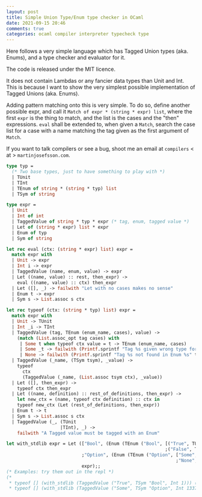 ```yaml
---
layout: post
title: Simple Union Type/Enum type checker in OCaml
date: 2021-09-15 20:46
comments: true
categories: ocaml compiler interpreter typecheck type
---
```


Here follows a very simple language which has Tagged Union types (aka. Enums), and a type checker and evaluator for it.

The code is released under the MIT licence.

It does not contain Lambdas or any fancier data types than Unit and Int. This is because I want to show the very simplest possible implementation of Tagged Unions (aka. Enums).

Adding pattern matching onto this is very simple. To do so, define another possible expr, and call it `Match of expr * (string * expr) list`, where the first `expr` is the thing to match, and the list is the cases and the "then" expressions. `eval` shall be extended to, when given a `Match`, search the case list for a case with a name matching the tag given as the first argument of `Match`.

If you want to talk compilers or see a bug, shoot me an email at `compilers` < at > `martinjosefsson.com`.

```ocaml
type typ =
  (* Two base types, just to have something to play with *)
  | TUnit
  | TInt
  | TEnum of string * (string * typ) list
  | TSym of string

type expr =
  | Unit
  | Int of int
  | TaggedValue of string * typ * expr (* tag, enum, tagged value *)
  | Let of (string * expr) list * expr
  | Enum of typ
  | Sym of string

let rec eval (ctx: (string * expr) list) expr =
  match expr with
  | Unit -> expr
  | Int i -> expr
  | TaggedValue (name, enum, value) -> expr
  | Let ((name, value) :: rest, then_expr) ->
    eval ((name, value) :: ctx) then_expr
  | Let ([], _) -> failwith "Let with no cases makes no sense"
  | Enum t -> expr
  | Sym s -> List.assoc s ctx

let rec typeof (ctx: (string * typ) list) expr =
  match expr with
  | Unit -> TUnit
  | Int _i -> TInt
  | TaggedValue (tag, TEnum (enum_name, cases), value) ->
    (match (List.assoc_opt tag cases) with
     | Some t when typeof ctx value = t -> TEnum (enum_name, cases)
     | Some _t -> failwith (Printf.sprintf "Tag %s given wrong type for enum %s" tag enum_name)
     | None -> failwith (Printf.sprintf "Tag %s not found in Enum %s" tag enum_name))
  | TaggedValue (_name, (TSym tsym), _value) ->
    typeof
      ctx
      (TaggedValue (_name, (List.assoc tsym ctx), _value))
  | Let ([], then_expr) ->
    typeof ctx then_expr
  | Let ((name, definition) :: rest_of_definitions, then_expr) ->
    let new_ctx = (name, typeof ctx definition) :: ctx in
    typeof new_ctx (Let (rest_of_definitions, then_expr))
  | Enum t -> t
  | Sym s -> List.assoc s ctx
  | TaggedValue (_, (TUnit
                    |TInt), _) ->
    failwith "A Tagged value must be tagged with an Enum"

let with_stdlib expr = Let (["Bool", (Enum (TEnum ("Bool", [("True", TUnit)
                                                           ;("False", TUnit)])))
                            ;"Option", (Enum (TEnum ("Option", ["Some", TInt
                                                               ;"None", TUnit])))],
                            expr);;
(* Examples: try them out in the repl *)
(*
 * typeof [] (with_stdlib (TaggedValue ("True", TSym "Bool", Int 1))) (\* => Errors, expected Unit got Int *\)
 * typeof [] (with_stdlib (TaggedValue ("Some", TSym "Option", Int 1337))) (\* => Succeeds, tag name belongs in Option, and Int is correct *\) *)

```
